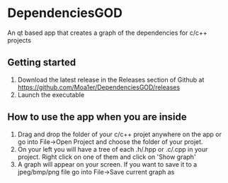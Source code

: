# DependenciesGOD
An qt based app that creates a graph of the dependencies for c/c++ projects

## Getting started
1.  Download the latest release in the Releases section of Github at https://github.com/Moa1er/DependenciesGOD/releases
2.  Launch the executable

## How to use the app when you are inside
1.  Drag and drop the folder of your c/c++ projet anywhere on the app or go into File->Open Project and choose the folder of your projet.
2.  On your left you will have a tree of each .h/.hpp or .c/.cpp in your project. Right click on one of them and click on 'Show graph'
3.  A graph will appear on your screen. If you want to save it to a jpeg/bmp/png file go into File->Save current graph as
